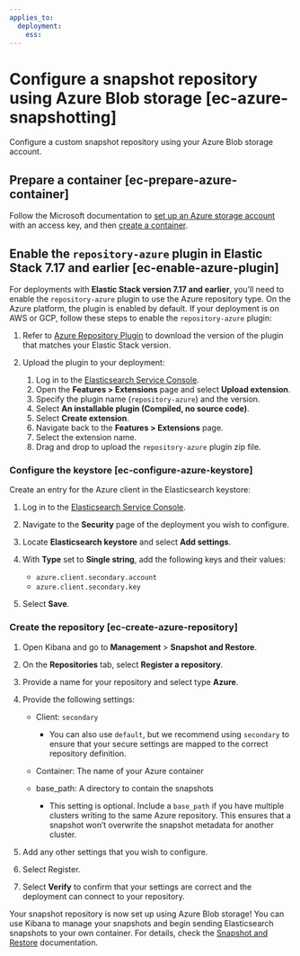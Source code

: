 ```yaml
---
applies_to:
  deployment:
    ess:
---
```


# Configure a snapshot repository using Azure Blob storage [ec-azure-snapshotting]

Configure a custom snapshot repository using your Azure Blob storage account.


## Prepare a container [ec-prepare-azure-container]

Follow the Microsoft documentation to [set up an Azure storage account](https://docs.microsoft.com/en-us/azure/storage/common/storage-account-create) with an access key, and then [create a container](https://docs.microsoft.com/en-us/azure/storage/blobs/storage-quickstart-blobs-portal).


## Enable the `repository-azure` plugin in Elastic Stack 7.17 and earlier [ec-enable-azure-plugin]

For deployments with **Elastic Stack version 7.17 and earlier**, you’ll need to enable the `repository-azure` plugin to use the Azure repository type. On the Azure platform, the plugin is enabled by default. If your deployment is on AWS or GCP, follow these steps to enable the `repository-azure` plugin:

1. Refer to [Azure Repository Plugin](/deploy-manage/tools/snapshot-and-restore/azure-repository.md) to download the version of the plugin that matches your Elastic Stack version.
2. Upload the plugin to your deployment:

    1. Log in to the [Elasticsearch Service Console](https://cloud.elastic.co?page=docs&placement=docs-body).
    2. Open the **Features > Extensions** page and select **Upload extension**.
    3. Specify the plugin name (`repository-azure`) and the version.
    4. Select **An installable plugin (Compiled, no source code)**.
    5. Select **Create extension**.
    6. Navigate back to the **Features > Extensions** page.
    7. Select the extension name.
    8. Drag and drop to upload the `repository-azure` plugin zip file.



### Configure the keystore [ec-configure-azure-keystore]

Create an entry for the Azure client in the Elasticsearch keystore:

1. Log in to the [Elasticsearch Service Console](https://cloud.elastic.co?page=docs&placement=docs-body).
2. Navigate to the **Security** page of the deployment you wish to configure.
3. Locate **Elasticsearch keystore** and select **Add settings**.
4. With **Type** set to **Single string**, add the following keys and their values:

    * `azure.client.secondary.account`
    * `azure.client.secondary.key`

5. Select **Save**.


### Create the repository [ec-create-azure-repository]

1. Open Kibana and go to **Management** > **Snapshot and Restore**.
2. On the **Repositories** tab, select **Register a repository**.
3. Provide a name for your repository and select type **Azure**.
4. Provide the following settings:

    * Client: `secondary`

        * You can also use `default`, but we recommend using `secondary` to ensure that your secure settings are mapped to the correct repository definition.

    * Container: The name of your Azure container
    * base_path: A directory to contain the snapshots

        * This setting is optional. Include a `base_path` if you have multiple clusters writing to the same Azure repository. This ensures that a snapshot won’t overwrite the snapshot metadata for another cluster.

5. Add any other settings that you wish to configure.
6. Select Register.
7. Select **Verify** to confirm that your settings are correct and the deployment can connect to your repository.

Your snapshot repository is now set up using Azure Blob storage! You can use Kibana to manage your snapshots and begin sending Elasticsearch snapshots to your own container. For details, check the [Snapshot and Restore](create-snapshots.md) documentation.

